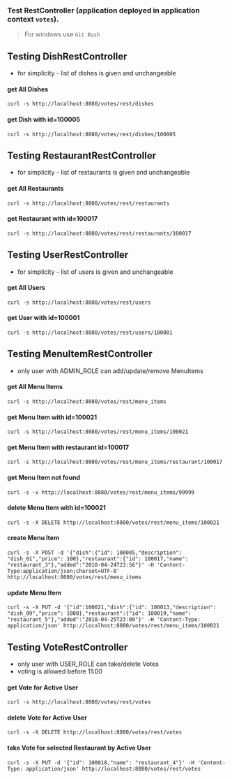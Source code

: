 ### Test RestController (application deployed in application context `votes`).
> For windows use `Git Bash`

## Testing DishRestController
- for simplicity - list of dishes is given and unchangeable
#### get All Dishes
`curl -s http://localhost:8080/votes/rest/dishes`

#### get Dish with id=100005
`curl -s http://localhost:8080/votes/rest/dishes/100005`

## Testing RestaurantRestController
- for simplicity - list of restaurants is given and unchangeable
#### get All Restaurants
`curl -s http://localhost:8080/votes/rest/restaurants`

#### get Restaurant with id=100017
`curl -s http://localhost:8080/votes/rest/restaurants/100017`

## Testing UserRestController
- for simplicity - list of users is given and unchangeable
#### get All Users
`curl -s http://localhost:8080/votes/rest/users`

#### get User with id=100001
`curl -s http://localhost:8080/votes/rest/users/100001`

## Testing MenuItemRestController
- only user with ADMIN_ROLE can add/update/remove MenuItems
#### get All Menu Items
`curl -s http://localhost:8080/votes/rest/menu_items`

#### get Menu Item with id=100021
`curl -s http://localhost:8080/votes/rest/menu_items/100021`

#### get Menu Item with restaurant id=100017
`curl -s http://localhost:8080/votes/rest/menu_items/restaurant/100017`

#### get Menu Item not found
`curl -s -v http://localhost:8080/votes/rest/menu_items/99999`

#### delete Menu Item with id=100021
`curl -s -X DELETE http://localhost:8080/votes/rest/menu_items/100021`

#### create Menu Item
`curl -s -X POST -d '{"dish":{"id": 100005,"description": "dish_01","price": 100},"restaurant":{"id": 100017,"name": "restaurant_3"},"added":"2018-04-24T23:56"}' -H 'Content-Type:application/json;charset=UTF-8' http://localhost:8080/votes/rest/menu_items`

#### update Menu Item
`curl -s -X PUT -d '{"id":100021,"dish":{"id": 100013,"description": "dish_09","price": 1000},"restaurant":{"id": 100019,"name": "restaurant_5"},"added":"2018-04-25T23:00"}' -H 'Content-Type: application/json' http://localhost:8080/votes/rest/menu_items/100021`

## Testing VoteRestController
- only user with USER_ROLE can take/delete Votes
- voting is allowed before 11:00
#### get Vote for Active User
`curl -s http://localhost:8080/votes/rest/votes`

#### delete Vote for Active User
`curl -s -X DELETE http://localhost:8080/votes/rest/votes`

#### take Vote for selected Restaurant by Active User
`curl -s -X PUT -d '{"id": 100018,"name": "restaurant_4"}' -H 'Content-Type: application/json' http://localhost:8080/votes/rest/votes`